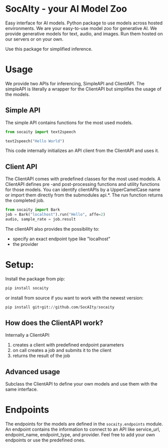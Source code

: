 # SocAIty - your AI Model Zoo
Easy interface for AI models. Python package to use models across hosted environments. 
We are your easy-to-use model zoo for generative AI.
We provide generative models for text, audio, and images. Run them hosted on our servers or on your own.

Use this package for simplified inference.


# Usage
We provide two APIs for inferencing, SimpleAPI and ClientAPI.
The simpleAPI is literally a wrapper for the ClientAPI but simplifies the usage of the models.

## Simple API
The simple API contains functions for the most used models.

```python
from socaity import text2speech

text2speech("Hello World")
```

This code internally initializes an API client from the ClientAPI and uses it.


## Client API

The ClientAPI comes with predefined classes for the most used models.
A ClientAPI defines pre -and post-processing functions and utility functions for those models.
You can identify clientAPIs by a UpperCamelCase name or import them directly from the submodules api.*.
The run function returns the completed job.

```python
from socaity import Bark
job = Bark("localhost").run("Hello", affe=2) 
audio, sample_rate = job.result
```
The clientAPI also provides the possibility to:
- specify an exact endpoint type like "localhost"
- the provider

# Setup:
Install the package from pip:
```python
pip install socaity
```
or install from source if you want to work with the newest version:
```python
pip install git+git://github.com/SocAIty/socaity
```



## How does the ClientAPI work?
Internally a ClientAPI:
1. creates a client with predefined endpoint parameters
2. on call creates a job and submits it to the client
3. returns the result of the job


## Advanced usage

Subclass the ClientAPI to define your own models and use them with the same interface.


# Endpoints

The endpoints for the models are defined in the `socaity.endpoints` module.
An endpoint contains the information to connect to an API like service_url, endpoint_name, endpoint_type, and provider.
Feel free to add your own endpoints or use the predefined ones.
